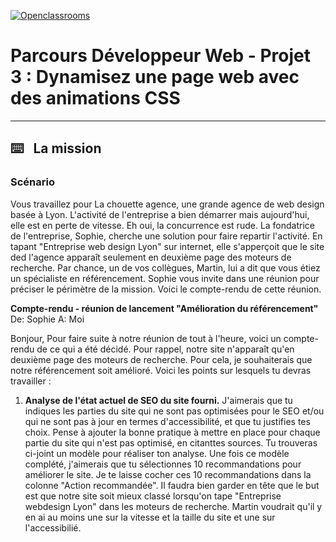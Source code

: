 [![Openclassrooms](https://1to1progress.fr/wp-content/uploads/2019/05/openclassrooms-e1557761236158.png)](https://openclassrooms.com)
# Parcours Développeur Web - Projet 3 : Dynamisez une page web avec des animations CSS

***

## ⌨️ &nbsp; La mission

  ### Scénario
  
  Vous travaillez pour La chouette agence, une grande agence de web design basée à Lyon. L'activité de l'entreprise a bien démarrer mais aujourd'hui, elle est en perte de vitesse. Eh oui, la concurrence est rude. La fondatrice de l'entreprise, Sophie, cherche une solution pour faire repartir l'activité. En tapant "Entreprise web design Lyon" sur internet, elle s'apperçoit que le site ded l'agence apparaît seulement en deuxième page des moteurs de recherche. Par chance, un de vos collègues, Martin, lui a dit que vous étiez un spécialiste en référencement.
  Sophie vous invite dans une réunion pour préciser le périmètre de la mission. Voici le compte-rendu de cette réunion.
  
  **Compte-rendu - réunion de lancement "Amélioration du référencement"**
  De: Sophie
  A: Moi
  
  Bonjour, 
  Pour faire suite à notre réunion de tout à l'heure, voici un compte-rendu de ce qui a été décidé.
  Pour rappel, notre site n'apparaît qu'en deuxième page des moteurs de recherche. Pour cela, je souhaiterais que notre référencement soit amélioré.
  Voici les points sur lesquels tu devras travailler :
  1. **Analyse de l'état actuel de SEO du site fourni.** J'aimerais que tu indiques les parties du site qui ne sont pas optimisées pour le SEO et/ou qui ne sont pas à jour en termes d'accessibilité, et que tu justifies tes choix. Pense à ajouter la bonne pratique à mettre en place pour chaque partie du site qui n'est pas optimisé, en citanttes sources. Tu trouveras ci-joint un modèle pour réaliser ton analyse. Une fois ce modèle complété, j'aimerais que tu sélectionnes 10 recommandations pour améliorer le site. Je te laisse cocher ces 10 recommandations dans la colonne "Action recommandée". Il faudra bien garder en tête que le but est que notre site soit mieux classé lorsqu'on tape "Entreprise webdesign Lyon" dans les moteurs de recherche. Martin voudrait qu'il y en ai au moins une sur la vitesse et la taille du site et une sur l'accessibilié.
  
